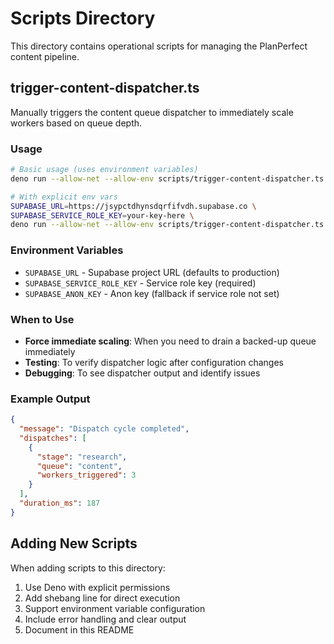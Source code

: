 # Scripts Directory

This directory contains operational scripts for managing the PlanPerfect content pipeline.

## trigger-content-dispatcher.ts

Manually triggers the content queue dispatcher to immediately scale workers based on queue depth.

### Usage

```bash
# Basic usage (uses environment variables)
deno run --allow-net --allow-env scripts/trigger-content-dispatcher.ts

# With explicit env vars
SUPABASE_URL=https://jsypctdhynsdqrfifvdh.supabase.co \
SUPABASE_SERVICE_ROLE_KEY=your-key-here \
deno run --allow-net --allow-env scripts/trigger-content-dispatcher.ts
```

### Environment Variables

- `SUPABASE_URL` - Supabase project URL (defaults to production)
- `SUPABASE_SERVICE_ROLE_KEY` - Service role key (required)
- `SUPABASE_ANON_KEY` - Anon key (fallback if service role not set)

### When to Use

- **Force immediate scaling**: When you need to drain a backed-up queue immediately
- **Testing**: To verify dispatcher logic after configuration changes
- **Debugging**: To see dispatcher output and identify issues

### Example Output

```json
{
  "message": "Dispatch cycle completed",
  "dispatches": [
    {
      "stage": "research",
      "queue": "content",
      "workers_triggered": 3
    }
  ],
  "duration_ms": 187
}
```

## Adding New Scripts

When adding scripts to this directory:

1. Use Deno with explicit permissions
2. Add shebang line for direct execution
3. Support environment variable configuration
4. Include error handling and clear output
5. Document in this README
